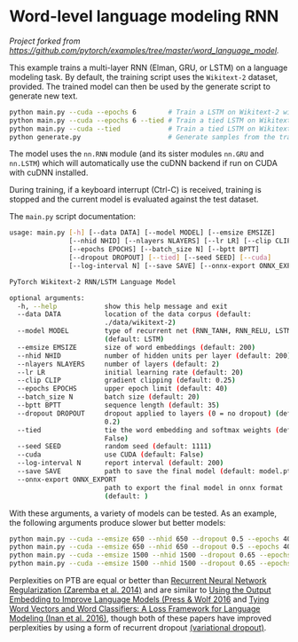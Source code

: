 # Word-level language modeling RNN

*Project forked from <https://github.com/pytorch/examples/tree/master/word_language_model>.*

This example trains a multi-layer RNN (Elman, GRU, or LSTM) on a language modeling task.
By default, the training script uses the `Wikitext-2` dataset, provided.
The trained model can then be used by the generate script to generate new text.

```bash
python main.py --cuda --epochs 6        # Train a LSTM on Wikitext-2 with CUDA, reaching perplexity of 117.61
python main.py --cuda --epochs 6 --tied # Train a tied LSTM on Wikitext-2 with CUDA, reaching perplexity of 110.44
python main.py --cuda --tied            # Train a tied LSTM on Wikitext-2 with CUDA for 40 epochs, reaching perplexity of 87.17
python generate.py                      # Generate samples from the trained LSTM model.
```

The model uses the `nn.RNN` module (and its sister modules `nn.GRU` and `nn.LSTM`)
which will automatically use the cuDNN backend if run on CUDA with cuDNN installed.

During training, if a keyboard interrupt (Ctrl-C) is received,
training is stopped and the current model is evaluated against the test dataset.

The `main.py` script documentation:

```bash
usage: main.py [-h] [--data DATA] [--model MODEL] [--emsize EMSIZE]
               [--nhid NHID] [--nlayers NLAYERS] [--lr LR] [--clip CLIP]
               [--epochs EPOCHS] [--batch_size N] [--bptt BPTT]
               [--dropout DROPOUT] [--tied] [--seed SEED] [--cuda]
               [--log-interval N] [--save SAVE] [--onnx-export ONNX_EXPORT]

PyTorch Wikitext-2 RNN/LSTM Language Model

optional arguments:
  -h, --help            show this help message and exit
  --data DATA           location of the data corpus (default:
                        ./data/wikitext-2)
  --model MODEL         type of recurrent net (RNN_TANH, RNN_RELU, LSTM, GRU)
                        (default: LSTM)
  --emsize EMSIZE       size of word embeddings (default: 200)
  --nhid NHID           number of hidden units per layer (default: 200)
  --nlayers NLAYERS     number of layers (default: 2)
  --lr LR               initial learning rate (default: 20)
  --clip CLIP           gradient clipping (default: 0.25)
  --epochs EPOCHS       upper epoch limit (default: 40)
  --batch_size N        batch size (default: 20)
  --bptt BPTT           sequence length (default: 35)
  --dropout DROPOUT     dropout applied to layers (0 = no dropout) (default:
                        0.2)
  --tied                tie the word embedding and softmax weights (default:
                        False)
  --seed SEED           random seed (default: 1111)
  --cuda                use CUDA (default: False)
  --log-interval N      report interval (default: 200)
  --save SAVE           path to save the final model (default: model.pt)
  --onnx-export ONNX_EXPORT
                        path to export the final model in onnx format
                        (default: )
```

With these arguments, a variety of models can be tested.
As an example, the following arguments produce slower but better models:

```bash
python main.py --cuda --emsize 650 --nhid 650 --dropout 0.5 --epochs 40           # Test perplexity of 80.97
python main.py --cuda --emsize 650 --nhid 650 --dropout 0.5 --epochs 40 --tied    # Test perplexity of 75.96
python main.py --cuda --emsize 1500 --nhid 1500 --dropout 0.65 --epochs 40        # Test perplexity of 77.42
python main.py --cuda --emsize 1500 --nhid 1500 --dropout 0.65 --epochs 40 --tied # Test perplexity of 72.30
```

Perplexities on PTB are equal or better than
[Recurrent Neural Network Regularization (Zaremba et al. 2014)](https://arxiv.org/pdf/1409.2329.pdf)
and are similar to [Using the Output Embedding to Improve Language Models (Press & Wolf 2016](https://arxiv.org/abs/1608.05859) and [Tying Word Vectors and Word Classifiers: A Loss Framework for Language Modeling (Inan et al. 2016)](https://arxiv.org/pdf/1611.01462.pdf), though both of these papers have improved perplexities by using a form of recurrent dropout [(variational dropout)](http://papers.nips.cc/paper/6241-a-theoretically-grounded-application-of-dropout-in-recurrent-neural-networks).
